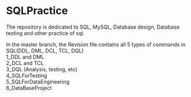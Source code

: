 # SQLPractice
The repository is dedicated to SQL, MySQL, Database design, Database testing and other practice of sql.

In the master branch, the Revision file contains all 5 types of commands in SQL(DDL, DML, DCL, TCL, DQL)</br>
1_DDL and DML</br>
2_DCL and TCL</br>
3_DQL (Analysis, testing, etc)</br>
4_SQLForTesting</br>
5_SQLForDataEngineering</br>
6_DataBaseProject</br>


